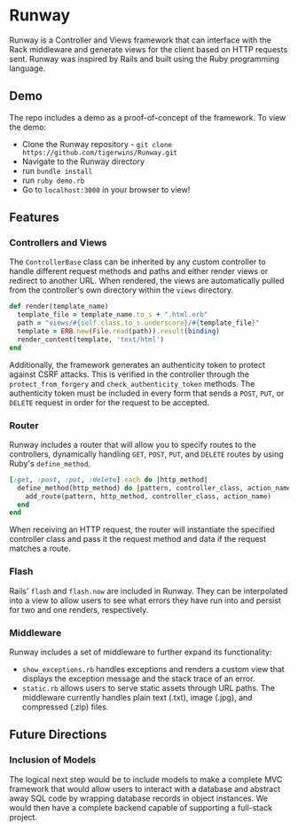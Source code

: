 # Runway

Runway is a Controller and Views framework that can interface with the Rack middleware and generate views for the client based on HTTP requests sent. Runway was inspired by Rails and built using the Ruby programming language.

## Demo

The repo includes a demo as a proof-of-concept of the framework. To view the demo:

* Clone the Runway repository - `git clone https://github.com/tigerwins/Runway.git`
* Navigate to the Runway directory
* run `bundle install`
* run `ruby demo.rb`
* Go to `localhost:3000` in your browser to view!

## Features

### Controllers and Views

The `ControllerBase` class can be inherited by any custom controller to handle different request methods and paths and either render views or redirect to another URL. When rendered, the views are automatically pulled from the controller's own directory within the `views` directory.

```Ruby
def render(template_name)
  template_file = template_name.to_s + ".html.erb"
  path = "views/#{self.class.to_s.underscore}/#{template_file}"
  template = ERB.new(File.read(path)).result(binding)
  render_content(template, 'text/html')
end
```

Additionally, the framework generates an authenticity token to protect against CSRF attacks. This is verified in the controller through the `protect_from_forgery` and `check_authenticity_token` methods. The authenticity token must be included in every form that sends a `POST`, `PUT`, or `DELETE` request in order for the request to be accepted.

### Router

Runway includes a router that will allow you to specify routes to the controllers, dynamically handling `GET`, `POST`, `PUT`, and `DELETE` routes by using Ruby's `define_method`.

```Ruby
[:get, :post, :put, :delete].each do |http_method|
  define_method(http_method) do |pattern, controller_class, action_name|
    add_route(pattern, http_method, controller_class, action_name)
  end
end
```

When receiving an HTTP request, the router will instantiate the specified controller class and pass it the request method and data if the request matches a route.

### Flash

Rails' `flash` and `flash.now` are included in Runway. They can be interpolated into a view to allow users to see what errors they have run into and persist for two and one renders, respectively.

### Middleware

Runway includes a set of middleware to further expand its functionality:

* `show_exceptions.rb` handles exceptions and renders a custom view that displays the exception message and the stack trace of an error.
* `static.rb` allows users to serve static assets through URL paths. The middleware currently handles plain text (.txt), image (.jpg), and compressed (.zip) files.

## Future Directions

### Inclusion of Models

The logical next step would be to include models to make a complete MVC framework that would allow users to interact with a database and abstract away SQL code by wrapping database records in object instances. We would then have a complete backend capable of supporting a full-stack project.
